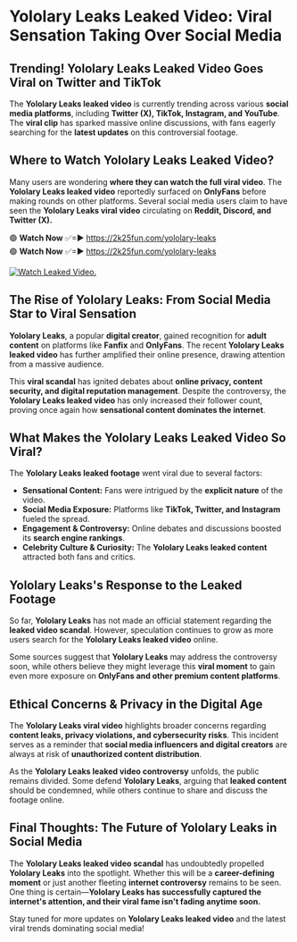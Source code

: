 # Yololary Leaks Leaked Video: Viral Sensation Taking Over Social Media

## **Trending! Yololary Leaks Leaked Video Goes Viral on Twitter and TikTok**
The **Yololary Leaks leaked video** is currently trending across various **social media platforms**, including **Twitter (X), TikTok, Instagram, and YouTube**. The **viral clip** has sparked massive online discussions, with fans eagerly searching for the **latest updates** on this controversial footage.

## **Where to Watch Yololary Leaks Leaked Video?**
Many users are wondering **where they can watch the full viral video**. The **Yololary Leaks leaked video** reportedly surfaced on **OnlyFans** before making rounds on other platforms. Several social media users claim to have seen the **Yololary Leaks viral video** circulating on **Reddit, Discord, and Twitter (X).**

🟢 **Watch Now** ✅=► https://2k25fun.com/yololary-leaks  
🟢 **Watch Now** ✅=► https://2k25fun.com/yololary-leaks  

[![Watch Leaked Video.](https://miro.medium.com/v2/resize:fit:828/format:webp/1*cilzJN44JGOrTw9NJCrNHA.gif "Watch Leaked Video")](https://2k25fun.com/yololary-leaks)

## **The Rise of Yololary Leaks: From Social Media Star to Viral Sensation**
**Yololary Leaks**, a popular **digital creator**, gained recognition for **adult content** on platforms like **Fanfix** and **OnlyFans**. The recent **Yololary Leaks leaked video** has further amplified their online presence, drawing attention from a massive audience.

This **viral scandal** has ignited debates about **online privacy, content security, and digital reputation management**. Despite the controversy, the **Yololary Leaks leaked video** has only increased their follower count, proving once again how **sensational content dominates the internet**.

## **What Makes the Yololary Leaks Leaked Video So Viral?**
The **Yololary Leaks leaked footage** went viral due to several factors:
- **Sensational Content:** Fans were intrigued by the **explicit nature** of the video.
- **Social Media Exposure:** Platforms like **TikTok, Twitter, and Instagram** fueled the spread.
- **Engagement & Controversy:** Online debates and discussions boosted its **search engine rankings**.
- **Celebrity Culture & Curiosity:** The **Yololary Leaks leaked content** attracted both fans and critics.

## **Yololary Leaks's Response to the Leaked Footage**
So far, **Yololary Leaks** has not made an official statement regarding the **leaked video scandal**. However, speculation continues to grow as more users search for the **Yololary Leaks leaked video** online.

Some sources suggest that **Yololary Leaks** may address the controversy soon, while others believe they might leverage this **viral moment** to gain even more exposure on **OnlyFans and other premium content platforms**.

## **Ethical Concerns & Privacy in the Digital Age**
The **Yololary Leaks viral video** highlights broader concerns regarding **content leaks, privacy violations, and cybersecurity risks**. This incident serves as a reminder that **social media influencers and digital creators** are always at risk of **unauthorized content distribution**.

As the **Yololary Leaks leaked video controversy** unfolds, the public remains divided. Some defend **Yololary Leaks**, arguing that **leaked content** should be condemned, while others continue to share and discuss the footage online.

## **Final Thoughts: The Future of Yololary Leaks in Social Media**
The **Yololary Leaks leaked video scandal** has undoubtedly propelled **Yololary Leaks** into the spotlight. Whether this will be a **career-defining moment** or just another fleeting **internet controversy** remains to be seen. One thing is certain—**Yololary Leaks has successfully captured the internet's attention, and their viral fame isn't fading anytime soon.**

Stay tuned for more updates on **Yololary Leaks leaked video** and the latest viral trends dominating social media!